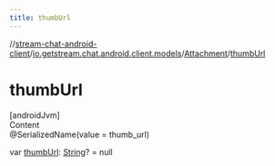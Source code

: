 ```yaml
---
title: thumbUrl
---
```

//[stream-chat-android-client](../../../index.md)/[io.getstream.chat.android.client.models](../index.md)/[Attachment](index.md)/[thumbUrl](thumbUrl.md)



# thumbUrl  
[androidJvm]  
Content  
@SerializedName(value = thumb_url)  
  
var [thumbUrl](thumbUrl.md): [String](https://kotlinlang.org/api/latest/jvm/stdlib/kotlin/-string/index.html)? = null  



